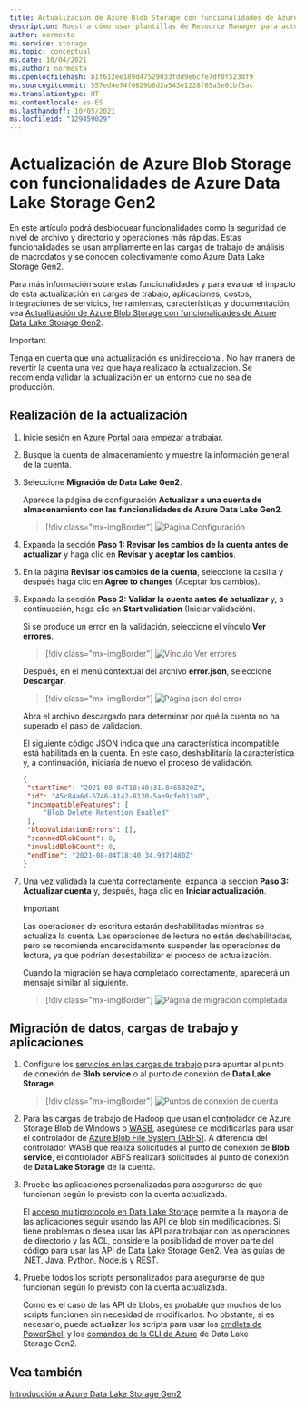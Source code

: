 ```yaml
---
title: Actualización de Azure Blob Storage con funcionalidades de Azure Data Lake Storage Gen2 | Microsoft Docs
description: Muestra cómo usar plantillas de Resource Manager para actualizar de Azure Blob Storage a Data Lake Storage.
author: normesta
ms.service: storage
ms.topic: conceptual
ms.date: 10/04/2021
ms.author: normesta
ms.openlocfilehash: b1f612ee189d47529033fdd9e6c7e7df0f523df9
ms.sourcegitcommit: 557ed4e74f0629b6d2a543e1228f65a3e01bf3ac
ms.translationtype: HT
ms.contentlocale: es-ES
ms.lasthandoff: 10/05/2021
ms.locfileid: "129459029"
---
```

#  <a name="upgrade-azure-blob-storage-with-azure-data-lake-storage-gen2-capabilities"></a>Actualización de Azure Blob Storage con funcionalidades de Azure Data Lake Storage Gen2

En este artículo podrá desbloquear funcionalidades como la seguridad de nivel de archivo y directorio y operaciones más rápidas. Estas funcionalidades se usan ampliamente en las cargas de trabajo de análisis de macrodatos y se conocen colectivamente como Azure Data Lake Storage Gen2. 

Para más información sobre estas funcionalidades y para evaluar el impacto de esta actualización en cargas de trabajo, aplicaciones, costos, integraciones de servicios, herramientas, características y documentación, vea [Actualización de Azure Blob Storage con funcionalidades de Azure Data Lake Storage Gen2](upgrade-to-data-lake-storage-gen2.md).

> [!IMPORTANT]
> Tenga en cuenta que una actualización es unidireccional. No hay manera de revertir la cuenta una vez que haya realizado la actualización. Se recomienda validar la actualización en un entorno que no sea de producción.

## <a name="perform-the-upgrade"></a>Realización de la actualización

1. Inicie sesión en [Azure Portal](https://portal.azure.com/) para empezar a trabajar.

2. Busque la cuenta de almacenamiento y muestre la información general de la cuenta.

3. Seleccione **Migración de Data Lake Gen2**.

   Aparece la página de configuración **Actualizar a una cuenta de almacenamiento con las funcionalidades de Azure Data Lake Gen2**.

   > [!div class="mx-imgBorder"]
   > ![Página Configuración](./media/upgrade-to-data-lake-storage-gen2-how-to/upgrade-to-an-azure-data-lake-gen2-account-page.png)

4. Expanda la sección **Paso 1: Revisar los cambios de la cuenta antes de actualizar** y haga clic en **Revisar y aceptar los cambios**.

5. En la página **Revisar los cambios de la cuenta**, seleccione la casilla y después haga clic en **Agree to changes** (Aceptar los cambios).

6. Expanda la sección **Paso 2: Validar la cuenta antes de actualizar** y, a continuación, haga clic en **Start validation** (Iniciar validación).

   Si se produce un error en la validación, seleccione el vínculo **Ver errores**.

   > [!div class="mx-imgBorder"]
   > ![Vínculo Ver errores](./media/upgrade-to-data-lake-storage-gen2-how-to/validation-errors.png)

   Después, en el menú contextual del archivo **error.json**, seleccione **Descargar**.

   > [!div class="mx-imgBorder"]
   > ![Página json del error](./media/upgrade-to-data-lake-storage-gen2-how-to/error-json.png)

   Abra el archivo descargado para determinar por qué la cuenta no ha superado el paso de validación. 

   El siguiente código JSON indica que una característica incompatible está habilitada en la cuenta. En este caso, deshabilitaría la característica y, a continuación, iniciaría de nuevo el proceso de validación.

   ```json
   {
    "startTime": "2021-08-04T18:40:31.8465320Z",
    "id": "45c84a6d-6746-4142-8130-5ae9cfe013a0",
    "incompatibleFeatures": [
        "Blob Delete Retention Enabled"
    ],
    "blobValidationErrors": [],
    "scannedBlobCount": 0,
    "invalidBlobCount": 0,
    "endTime": "2021-08-04T18:40:34.9371480Z"
   }
   ```

7. Una vez validada la cuenta correctamente, expanda la sección **Paso 3: Actualizar cuenta** y, después, haga clic en **Iniciar actualización**.

   > [!IMPORTANT]
   > Las operaciones de escritura estarán deshabilitadas mientras se actualiza la cuenta. Las operaciones de lectura no están deshabilitadas, pero se recomienda encarecidamente suspender las operaciones de lectura, ya que podrían desestabilizar el proceso de actualización.

   Cuando la migración se haya completado correctamente, aparecerá un mensaje similar al siguiente. 

   > [!div class="mx-imgBorder"]
   > ![Página de migración completada](./media/upgrade-to-data-lake-storage-gen2-how-to/upgrade-to-an-azure-data-lake-gen2-account-completed.png)

## <a name="migrate-data-workloads-and-applications"></a>Migración de datos, cargas de trabajo y aplicaciones 

1. Configure los [servicios en las cargas de trabajo](data-lake-storage-integrate-with-azure-services.md) para apuntar al punto de conexión de **Blob service** o al punto de conexión de **Data Lake Storage**.

   > [!div class="mx-imgBorder"]
   > ![Puntos de conexión de cuenta](./media/upgrade-to-data-lake-storage-gen2-how-to/storage-endpoints.png)
  
3. Para las cargas de trabajo de Hadoop que usan el controlador de Azure Storage Blob de Windows o [WASB](https://hadoop.apache.org/docs/current/hadoop-azure/index.html), asegúrese de modificarlas para usar el controlador de [Azure Blob File System (ABFS)](https://hadoop.apache.org/docs/stable/hadoop-azure/abfs.html). A diferencia del controlador WASB que realiza solicitudes al punto de conexión de **Blob service**, el controlador ABFS realizará solicitudes al punto de conexión de **Data Lake Storage** de la cuenta.

2. Pruebe las aplicaciones personalizadas para asegurarse de que funcionan según lo previsto con la cuenta actualizada. 

   El [acceso multiprotocolo en Data Lake Storage](data-lake-storage-multi-protocol-access.md) permite a la mayoría de las aplicaciones seguir usando las API de blob sin modificaciones. Si tiene problemas o desea usar las API para trabajar con las operaciones de directorio y las ACL, considere la posibilidad de mover parte del código para usar las API de Data Lake Storage Gen2. Vea las guías de [.NET](data-lake-storage-directory-file-acl-dotnet.md), [Java](data-lake-storage-directory-file-acl-java.md), [Python](data-lake-storage-directory-file-acl-python.md), [Node.js](data-lake-storage-acl-javascript.md) y [REST](/rest/api/storageservices/data-lake-storage-gen2). 

3. Pruebe todos los scripts personalizados para asegurarse de que funcionan según lo previsto con la cuenta actualizada. 

   Como es el caso de las API de blobs, es probable que muchos de los scripts funcionen sin necesidad de modificarlos. No obstante, si es necesario, puede actualizar los scripts para usar los [cmdlets de PowerShell](data-lake-storage-directory-file-acl-powershell.md) y los [comandos de la CLI de Azure](data-lake-storage-directory-file-acl-cli.md) de Data Lake Storage Gen2.
 

## <a name="see-also"></a>Vea también

[Introducción a Azure Data Lake Storage Gen2](data-lake-storage-introduction.md)